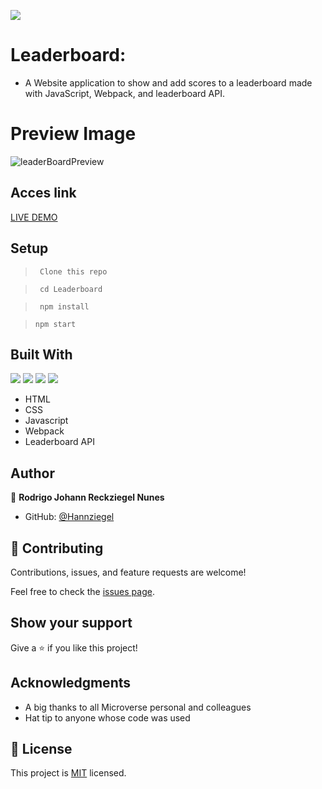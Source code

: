 ![](https://img.shields.io/badge/Microverse-blueviolet)
# Leaderboard:
- A Website application to show and add scores to a leaderboard made with JavaScript, Webpack, and leaderboard API.

# Preview Image
![leaderBoardPreview](https://user-images.githubusercontent.com/47539402/180629253-22ded8ac-158c-4722-a5ac-b166a02bb14a.jpg)

## Acces link

[LIVE DEMO](https://hannziegel.github.io/leaderboard/dist/)

## Setup

>      Clone this repo
 
>      cd Leaderboard

>      npm install

>     npm start

## Built With
![](https://img.shields.io/badge/-HTML-orange) ![](https://img.shields.io/badge/-CSS-blue) ![](https://img.shields.io/badge/-JavaScript-yellow) ![](https://img.shields.io/badge/-webpack-9cf)
- HTML
- CSS
- Javascript
- Webpack
- Leaderboard API

## Author

👤 **Rodrigo Johann Reckziegel Nunes**

- GitHub: [@Hannziegel](https://github.com/Hannziegel)

## 🤝 Contributing

Contributions, issues, and feature requests are welcome!

Feel free to check the [issues page](../../issues/).

## Show your support

Give a ⭐️ if you like this project!

## Acknowledgments

- A big thanks to all Microverse personal and colleagues
- Hat tip to anyone whose code was used

## 📝 License

This project is [MIT](./MIT.md) licensed.
